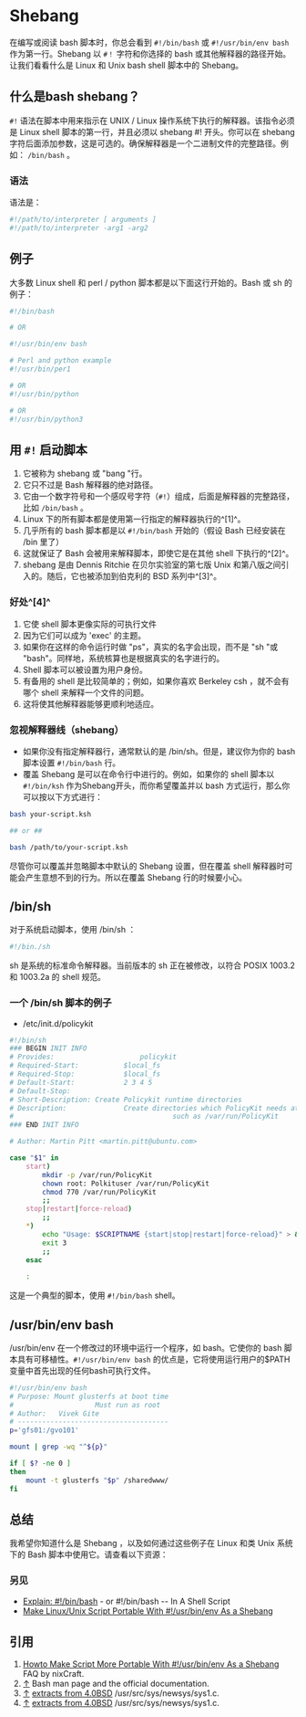 # Shebang

在编写或阅读 bash 脚本时，你总会看到 `#!/bin/bash` 或 `#!/usr/bin/env bash` 作为第一行。Shebang 以 `#！` 字符和你选择的 bash 或其他解释器的路径开始。让我们看看什么是 Linux 和 Unix bash shell 脚本中的 Shebang。

## 什么是bash shebang？

`#!` 语法在脚本中用来指示在 UNIX / Linux 操作系统下执行的解释器。该指令必须是 Linux shell 脚本的第一行，并且必须以 shebang #!  开头。你可以在 shebang 字符后面添加参数，这是可选的。确保解释器是一个二进制文件的完整路径。例如：  `/bin/bash` 。

### 语法

语法是：

``` bash
#!/path/to/interpreter [ arguments ]
#!/path/to/interpreter -arg1 -arg2
```

## 例子

大多数 Linux shell 和 perl / python 脚本都是以下面这行开始的。Bash 或 sh 的例子：

``` bash
#!/bin/bash

# OR

#!/usr/bin/env bash

# Perl and python example
#!/usr/bin/per1

# OR
#!/usr/bin/python

# OR
#!/usr/bin/python3
```

## 用 `#!` 启动脚本

1. 它被称为 shebang 或 "bang "行。
2. 它只不过是 Bash 解释器的绝对路径。
3. 它由一个数字符号和一个感叹号字符（`#!`）组成，后面是解释器的完整路径，比如 `/bin/bash` 。
4. Linux 下的所有脚本都是使用第一行指定的解释器执行的^[1]^。
5. 几乎所有的 bash 脚本都是以 `#!/bin/bash` 开始的（假设 Bash 已经安装在 /bin 里了）
6. 这就保证了 Bash 会被用来解释脚本，即使它是在其他 shell 下执行的^[2]^。
7. shebang 是由 Dennis Ritchie 在贝尔实验室的第七版 Unix 和第八版之间引入的。随后，它也被添加到伯克利的 BSD 系列中^[3]^。

### 好处^[4]^

1. 它使 shell 脚本更像实际的可执行文件
2. 因为它们可以成为 'exec' 的主题。
3. 如果你在这样的命令运行时做 "ps"，真实的名字会出现，而不是 "sh "或 "bash"。同样地，系统核算也是根据真实的名字进行的。
4. Shell 脚本可以被设置为用户身份。
5. 有备用的 shell 是比较简单的；例如，如果你喜欢 Berkeley csh ，就不会有哪个 shell 来解释一个文件的问题。
6. 这将使其他解释器能够更顺利地适应。

### 忽视解释器线（shebang）

- 如果你没有指定解释器行，通常默认的是 /bin/sh。但是，建议你为你的 bash 脚本设置 `#!/bin/bash` 行。
- 覆盖 Shebang 是可以在命令行中进行的。例如，如果你的 shell 脚本以 `#!/bin/ksh` 作为Shebang开头，而你希望覆盖并以 bash 方式运行，那么你可以按以下方式进行：

``` bash
bash your-script.ksh

## or ##

bash /path/to/your-script.ksh
```

尽管你可以覆盖并忽略脚本中默认的 Shebang 设置，但在覆盖 shell 解释器时可能会产生意想不到的行为。所以在覆盖 Shebang 行的时候要小心。

## /bin/sh

对于系统启动脚本，使用 /bin/sh ：

``` bash
#!/bin./sh
```

sh 是系统的标准命令解释器。当前版本的 sh 正在被修改，以符合 POSIX 1003.2 和 1003.2a 的 shell 规范。

### 一个 /bin/sh 脚本的例子

-  /etc/init.d/policykit

``` bash
#!/bin/sh
### BEGIN INIT INFO
# Provides:						policykit
# Required-Start:			$local_fs
# Required-Stop:			$local_fs
# Default-Start:			2 3 4 5
# Default-Stop:				
# Short-Description: Create Policykit runtime directories
# Description: 				Create directories which PolicyKit needs at runtime
# 										such as /var/run/PolicyKit
### END INIT INFO

# Author: Martin Pitt <martin.pitt@ubuntu.com>

case "$1" in
	start)
		mkdir -p /var/run/PolicyKit
		chown root: Polkituser /var/run/PolicyKit
		chmod 770 /var/run/PolicyKit
		;;
	stop|restart|force-reload)
		;;
	*)
		echo "Usage: $SCRIPTNAME {start|stop|restart|force-reload}" > &2
		exit 3
		;;
	esac
	
	:
```

这是一个典型的脚本，使用 `#!/bin/bash`  shell。

## /usr/bin/env bash

/usr/bin/env 在一个修改过的环境中运行一个程序，如 bash。它使你的 bash 脚本具有可移植性。`#!/usr/bin/env bash` 的优点是，它将使用运行用户的$PATH变量中首先出现的任何bash可执行文件。

``` bash
#!/usr/bin/env bash
# Purpose: Mount glusterfs at boot time 
#					 Must run as root
# Author:	Vivek Gite
# -------------------------------------
p='gfs01:/gvo101'

mount | grep -wq "^${p}"

if [ $? -ne 0 ]
then
	mount -t glusterfs "$p" /sharedwww/
fi
```

## 总结

我希望你知道什么是 Shebang ，以及如何通过这些例子在 Linux 和类 Unix 系统下的 Bash 脚本中使用它。请查看以下资源：

### 另见

- [Explain: #!/bin/bash](https://www.cyberciti.biz/faq/binbash-interpreter-spoofing/) - or #!/bin/bash -- In A Shell Script
- [Make Linux/Unix Script Portable With #!/usr/bin/env As a Shebang](https://www.cyberciti.biz/tips/finding-bash-perl-python-portably-using-env.html)

## 引用

1.  [Howto Make Script More Portable With #!/usr/bin/env As a Shebang](https://www.cyberciti.biz/tips/finding-bash-perl-python-portably-using-env.html) FAQ by nixCraft.
2. [↑](https://bash.cyberciti.biz/guide/Shebang#cite_ref-2) Bash man page and the official documentation.
3. [↑](https://bash.cyberciti.biz/guide/Shebang#cite_ref-3) [extracts from 4.0BSD](http://www.in-ulm.de/~mascheck/various/shebang/sys1.c.html) /usr/src/sys/newsys/sys1.c.
4. [↑](https://bash.cyberciti.biz/guide/Shebang#cite_ref-4) [extracts from 4.0BSD](http://www.in-ulm.de/~mascheck/various/shebang/sys1.c.html) /usr/src/sys/newsys/sys1.c.